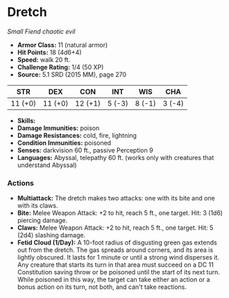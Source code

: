 # Dretch

*Small* *Fiend* *chaotic evil*

- **Armor Class:** 11 (natural armor)
- **Hit Points:** 18 (4d6+4)
- **Speed:** walk 20 ft.
- **Challenge Rating:** 1/4 (50 XP)
- **Source:** 5.1 SRD (2015 MM), page 270

| STR | DEX | CON | INT | WIS | CHA |
| --- | --- | --- | --- | --- | --- |
| 11 (+0) | 11 (+0) | 12 (+1) | 5 (-3) | 8 (-1) | 3 (-4) |

- **Skills:** 
- **Damage Immunities:** poison
- **Damage Resistances:** cold, fire, lightning
- **Condition Immunities:** poisoned
- **Senses:** darkvision 60 ft., passive Perception 9
- **Languages:** Abyssal, telepathy 60 ft. (works only with creatures that understand Abyssal)

### Actions

- **Multiattack:** The dretch makes two attacks: one with its bite and one with its claws.
- **Bite:** Melee Weapon Attack: +2 to hit, reach 5 ft., one target. Hit: 3 (1d6) piercing damage.
- **Claws:** Melee Weapon Attack: +2 to hit, reach 5 ft., one target. Hit: 5 (2d4) slashing damage.
- **Fetid Cloud (1/Day):** A 10-foot radius of disgusting green gas extends out from the dretch. The gas spreads around corners, and its area is lightly obscured. It lasts for 1 minute or until a strong wind disperses it. Any creature that starts its turn in that area must succeed on a DC 11 Constitution saving throw or be poisoned until the start of its next turn. While poisoned in this way, the target can take either an action or a bonus action on its turn, not both, and can't take reactions.


